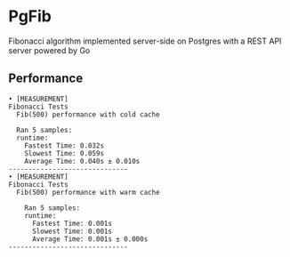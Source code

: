 PgFib
=====

Fibonacci algorithm implemented server-side on Postgres with a REST API server powered by Go

Performance
-----------
```
• [MEASUREMENT]
Fibonacci Tests
  Fib(500) performance with cold cache 

  Ran 5 samples:
  runtime:
    Fastest Time: 0.032s
    Slowest Time: 0.059s
    Average Time: 0.040s ± 0.010s
------------------------------
• [MEASUREMENT]
Fibonacci Tests
  Fib(500) performance with warm cache 

    Ran 5 samples:
    runtime:
      Fastest Time: 0.001s
      Slowest Time: 0.001s
      Average Time: 0.001s ± 0.000s
------------------------------
```
